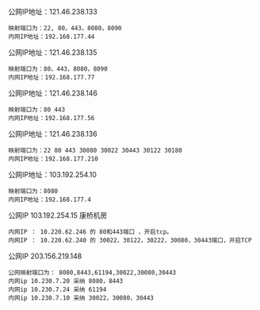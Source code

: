 
公网IP地址：121.46.238.133
```
映射端口为：22, 80，443，8080，8090
内网IP地址：192.168.177.44 
```
公网IP地址：121.46.238.135 
```
映射端口为：80，443，8080，8090
内网IP地址：192.168.177.77
```

公网IP地址：121.46.238.146
```
映射端口为：80 443
内网IP地址：192.168.177.56
``` 

公网IP地址：121.46.238.136
```
映射端口为：22 80 443 30080 30022 30443 30122 30180
内网IP地址：192.168.177.210
``` 

公网IP地址：103.192.254.10
```
映射端口为：8080
内网IP地址：192.168.177.4
```

公网IP 103.192.254.15  康桥机房
```
内网IP ： 10.220.62.246 的 80和443端口 ，开启tcp。
内网IP ： 10.220.62.240 的 30022，30122，30222，30080，30443端口，开启TCP 
```
公网IP 203.156.219.148
```
公网映射端口为： 8080,8443,61194,30022,30080,30443
内网ip 10.230.7.20 采纳 8080，8443
内网ip 10.230.7.24 采纳 61194
内网ip 10.230.7.10 采纳 30022，30080，30443
```